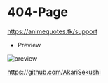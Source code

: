 # 404-Page
https://animequotes.tk/support

- Preview

![preview](https://media.discordapp.net/attachments/911480094860644362/927113636005158984/unknown.png?width=832&height=375)


https://github.com/AkariSekushi
